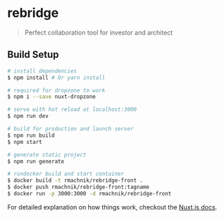 # rebridge

> Perfect collaboration tool for investor and architect

## Build Setup

``` bash
# install dependencies
$ npm install # Or yarn install

# required for dropzone to work
$ npm i --save nuxt-dropzone 

# serve with hot reload at localhost:3000
$ npm run dev

# build for production and launch server
$ npm run build
$ npm start

# generate static project
$ npm run generate

# rundocker build and start container
$ docker build -t rmachnik/rebridge-front .
$ docker push rmachnik/rebridge-front:tagname
$ docker run -p 3000:3000 -d rmachnik/rebridge-front
```



For detailed explanation on how things work, checkout the [Nuxt.js docs](https://github.com/nuxt/nuxt.js).
